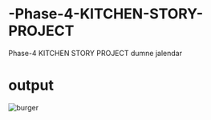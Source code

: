 # -Phase-4-KITCHEN-STORY-PROJECT
Phase-4 KITCHEN STORY PROJECT dumne jalendar
# output
![burger](https://user-images.githubusercontent.com/106152628/173497855-cdb5b56b-0b00-4e66-a783-f847acba9714.jpg)
